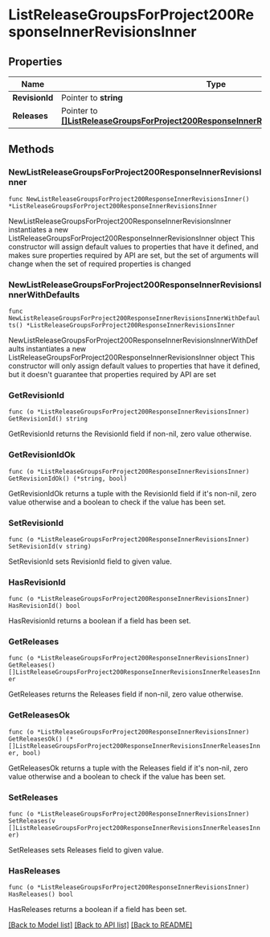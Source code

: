 # ListReleaseGroupsForProject200ResponseInnerRevisionsInner

## Properties

Name | Type | Description | Notes
------------ | ------------- | ------------- | -------------
**RevisionId** | Pointer to **string** |  | [optional] 
**Releases** | Pointer to [**[]ListReleaseGroupsForProject200ResponseInnerRevisionsInnerReleasesInner**](ListReleaseGroupsForProject200ResponseInnerRevisionsInnerReleasesInner.md) |  | [optional] 

## Methods

### NewListReleaseGroupsForProject200ResponseInnerRevisionsInner

`func NewListReleaseGroupsForProject200ResponseInnerRevisionsInner() *ListReleaseGroupsForProject200ResponseInnerRevisionsInner`

NewListReleaseGroupsForProject200ResponseInnerRevisionsInner instantiates a new ListReleaseGroupsForProject200ResponseInnerRevisionsInner object
This constructor will assign default values to properties that have it defined,
and makes sure properties required by API are set, but the set of arguments
will change when the set of required properties is changed

### NewListReleaseGroupsForProject200ResponseInnerRevisionsInnerWithDefaults

`func NewListReleaseGroupsForProject200ResponseInnerRevisionsInnerWithDefaults() *ListReleaseGroupsForProject200ResponseInnerRevisionsInner`

NewListReleaseGroupsForProject200ResponseInnerRevisionsInnerWithDefaults instantiates a new ListReleaseGroupsForProject200ResponseInnerRevisionsInner object
This constructor will only assign default values to properties that have it defined,
but it doesn't guarantee that properties required by API are set

### GetRevisionId

`func (o *ListReleaseGroupsForProject200ResponseInnerRevisionsInner) GetRevisionId() string`

GetRevisionId returns the RevisionId field if non-nil, zero value otherwise.

### GetRevisionIdOk

`func (o *ListReleaseGroupsForProject200ResponseInnerRevisionsInner) GetRevisionIdOk() (*string, bool)`

GetRevisionIdOk returns a tuple with the RevisionId field if it's non-nil, zero value otherwise
and a boolean to check if the value has been set.

### SetRevisionId

`func (o *ListReleaseGroupsForProject200ResponseInnerRevisionsInner) SetRevisionId(v string)`

SetRevisionId sets RevisionId field to given value.

### HasRevisionId

`func (o *ListReleaseGroupsForProject200ResponseInnerRevisionsInner) HasRevisionId() bool`

HasRevisionId returns a boolean if a field has been set.

### GetReleases

`func (o *ListReleaseGroupsForProject200ResponseInnerRevisionsInner) GetReleases() []ListReleaseGroupsForProject200ResponseInnerRevisionsInnerReleasesInner`

GetReleases returns the Releases field if non-nil, zero value otherwise.

### GetReleasesOk

`func (o *ListReleaseGroupsForProject200ResponseInnerRevisionsInner) GetReleasesOk() (*[]ListReleaseGroupsForProject200ResponseInnerRevisionsInnerReleasesInner, bool)`

GetReleasesOk returns a tuple with the Releases field if it's non-nil, zero value otherwise
and a boolean to check if the value has been set.

### SetReleases

`func (o *ListReleaseGroupsForProject200ResponseInnerRevisionsInner) SetReleases(v []ListReleaseGroupsForProject200ResponseInnerRevisionsInnerReleasesInner)`

SetReleases sets Releases field to given value.

### HasReleases

`func (o *ListReleaseGroupsForProject200ResponseInnerRevisionsInner) HasReleases() bool`

HasReleases returns a boolean if a field has been set.


[[Back to Model list]](../README.md#documentation-for-models) [[Back to API list]](../README.md#documentation-for-api-endpoints) [[Back to README]](../README.md)


